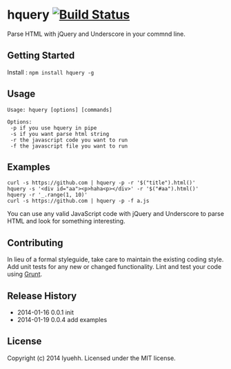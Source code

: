 # hquery [![Build Status](https://secure.travis-ci.org/lyuehh/hquery.png?branch=master)](http://travis-ci.org/lyuehh/hquery)

Parse HTML with jQuery and Underscore in your commnd line.

## Getting Started
Install : `npm install hquery -g`

## Usage

```
Usage: hquery [options] [commands]

Options:
 -p if you use hquery in pipe
 -s if you want parse html string
 -r the javascript code you want to run
 -f the javascript file you want to run
```

## Examples

```
curl -s https://github.com | hquery -p -r '$("title").html()'
hquery -s '<div id="aa"><p>haha<p></div>' -r '$("#aa").html()'
hquery -r '_.range(1, 10)'
curl -s https://github.com | hquery -p -f a.js
```

You can use any valid JavaScript code with jQuery and Underscore to parse HTML and look for something interesting.

## Contributing
In lieu of a formal styleguide, take care to maintain the existing coding style. Add unit tests for any new or changed functionality. Lint and test your code using [Grunt](http://gruntjs.com/).

## Release History

* 2014-01-16 0.0.1 init
* 2014-01-19 0.0.4 add examples

## License
Copyright (c) 2014 lyuehh. Licensed under the MIT license.
